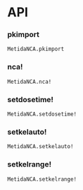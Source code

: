 # API

### pkimport

```@docs
MetidaNCA.pkimport
```

### nca!

```@docs
MetidaNCA.nca!
```

### setdosetime!

```@docs
MetidaNCA.setdosetime!
```

### setkelauto!

```@docs
MetidaNCA.setkelauto!
```

### setkelrange!

```@docs
MetidaNCA.setkelrange!
```
